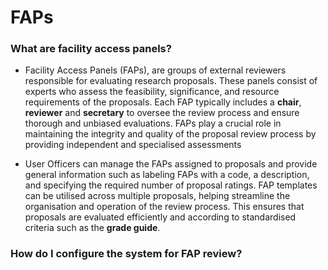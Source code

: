 # FAPs

### **What are facility access panels?**

* Facility Access Panels (FAPs), are groups of external reviewers responsible for evaluating research proposals. These panels consist of experts who assess the feasibility, significance, and resource requirements of the proposals. Each FAP typically includes a **chair**, **reviewer** and **secretary** to oversee the review process and ensure thorough and unbiased evaluations. FAPs play a crucial role in maintaining the integrity and quality of the proposal review process by providing independent and specialised assessments

* User Officers can manage the FAPs assigned to proposals and provide general information such as labeling FAPs with a code, a description, and specifying the required number of proposal ratings. FAP templates can be utilised across multiple proposals, helping streamline the organisation and operation of the review process. This ensures that proposals are evaluated efficiently and according to standardised criteria such as the **grade guide**. 

### **How do I configure the system for FAP review?**
